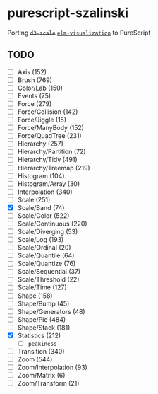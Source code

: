 # purescript-szalinski

Porting ~~`d3-scale`~~ [`elm-visualization`](https://package.elm-lang.org/packages/gampleman/elm-visualization/latest/) to PureScript

## TODO

- [ ] Axis (152)
- [ ] Brush (769)
- [ ] Color/Lab (150)
- [ ] Events (75)
- [ ] Force (279)
- [ ] Force/Collision (142)
- [ ] Force/Jiggle (15)
- [ ] Force/ManyBody (152)
- [ ] Force/QuadTree (231)
- [ ] Hierarchy (257)
- [ ] Hierarchy/Partition (72)
- [ ] Hierarchy/Tidy (491)
- [ ] Hierarchy/Treemap (219)
- [ ] Histogram (104)
- [ ] Histogram/Array (30)
- [ ] Interpolation (340)
- [ ] Scale (251)
- [x] Scale/Band (74)
- [ ] Scale/Color (522)
- [ ] Scale/Continuous (220)
- [ ] Scale/Diverging (53)
- [ ] Scale/Log (193)
- [ ] Scale/Ordinal (20)
- [ ] Scale/Quantile (64)
- [ ] Scale/Quantize (76)
- [ ] Scale/Sequential (37)
- [ ] Scale/Threshold (22)
- [ ] Scale/Time (127)
- [ ] Shape (158)
- [ ] Shape/Bump (45)
- [ ] Shape/Generators (48)
- [ ] Shape/Pie (484)
- [ ] Shape/Stack (181)
- [x] Statistics (212)
  - [ ] `peakiness`
- [ ] Transition (340)
- [ ] Zoom (544)
- [ ] Zoom/Interpolation (93)
- [ ] Zoom/Matrix (6)
- [ ] Zoom/Transform (21)
